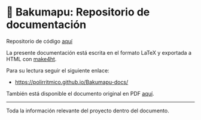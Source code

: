 # :book: Bakumapu: Repositorio de documentación

Repositorio de código [aquí](https://github.com/polirritmico/Bakumapu)

La presente documentación está escrita en el formato LaTeX y exportada a HTML con [make4ht](https://ctan.org/pkg/make4ht).

Para su lectura seguir el siguiente enlace:
- https://polirritmico.github.io/Bakumapu-docs/

También está disponible el documento original en PDF [aquí](https://github.com/polirritmico/Bakumapu-docs/raw/main/main.pdf).

---

Toda la información relevante del proyecto dentro del documento.
